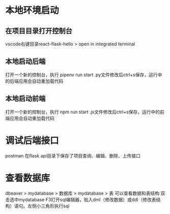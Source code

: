 # 本地环境启动
## 在项目目录打开控制台
vscode右键目录react-flask-hello > open in integrated terminal
## 本地启动后端
打开一个新的控制台，执行 pipenv run start
.py文件修改后ctrl+s保存，运行中的后端应用会自动重加载代码

## 本地启动前端
打开一个新的控制台，执行 npm run start
.js文件修改后ctrl+s保存，运行中的前端应用会自动重加载代码

# 调试后端接口
postman 
在flask api目录下保存了项目查询、编辑、删除、上传接口

# 查看数据库
dbeaver > mydatabase > 数据库 > mydatabase > 表 
可以查看数据和表结构
双击选中mydatabase F3打开sql编辑器，贴入dml（修改数据）或ddl（修改表结构）语句。左侧小三角形执行sql

